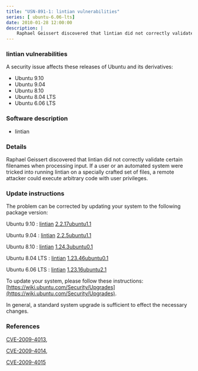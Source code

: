 ```yaml
---
title: "USN-891-1: lintian vulnerabilities"
series: [ ubuntu-6.06-lts]
date: 2010-01-28 12:00:00
description: |
    Raphael Geissert discovered that lintian did not correctly validate certain filenames when processing input.  If a user or an automated system were tricked into running lintian on a specially crafted set of files, a remote attacker could execute arbitrary code with user privileges. 
--- 
```

 
### lintian vulnerabilities

A security issue affects these releases of Ubuntu and its derivatives:

* Ubuntu 9.10
* Ubuntu 9.04
* Ubuntu 8.10
* Ubuntu 8.04 LTS
* Ubuntu 6.06 LTS

### Software description

* lintian 

### Details

Raphael Geissert discovered that lintian did not correctly validate certain filenames when processing input. If a user or an automated system were tricked into running lintian on a specially crafted set of files, a remote attacker could execute arbitrary code with user privileges. 

### Update instructions

The problem can be corrected by updating your system to the following package version:

Ubuntu 9.10
 : [lintian](https://launchpad.net/ubuntu/+source/lintian) <span> [2.2.17ubuntu1.1](https://launchpad.net/ubuntu/+source/lintian/2.2.17ubuntu1.1) </span> 

Ubuntu 9.04
 : [lintian](https://launchpad.net/ubuntu/+source/lintian) <span> [2.2.5ubuntu1.1](https://launchpad.net/ubuntu/+source/lintian/2.2.5ubuntu1.1) </span> 

Ubuntu 8.10
 : [lintian](https://launchpad.net/ubuntu/+source/lintian) <span> [1.24.3ubuntu0.1](https://launchpad.net/ubuntu/+source/lintian/1.24.3ubuntu0.1) </span> 

Ubuntu 8.04 LTS
 : [lintian](https://launchpad.net/ubuntu/+source/lintian) <span> [1.23.46ubuntu0.1](https://launchpad.net/ubuntu/+source/lintian/1.23.46ubuntu0.1) </span> 

Ubuntu 6.06 LTS
 : [lintian](https://launchpad.net/ubuntu/+source/lintian) <span> [1.23.16ubuntu2.1](https://launchpad.net/ubuntu/+source/lintian/1.23.16ubuntu2.1) </span> 

To update your system, please follow these instructions: [https://wiki.ubuntu.com/Security/Upgrades](https://wiki.ubuntu.com/Security/Upgrades).

In general, a standard system upgrade is sufficient to effect the necessary changes. 

### References

 [CVE-2009-4013](http://people.ubuntu.com/~ubuntu-security/cve/CVE-2009-4013), 

 [CVE-2009-4014](http://people.ubuntu.com/~ubuntu-security/cve/CVE-2009-4014), 

 [CVE-2009-4015](http://people.ubuntu.com/~ubuntu-security/cve/CVE-2009-4015)
 
